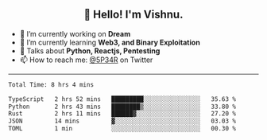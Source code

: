 <h2 align="center">👋 Hello! I'm Vishnu.</h2>


- 🔭 I’m currently working on **Dream**
- 🌱 I’m currently learning **Web3, and Binary Exploitation**
- 💬 Talks about **Python, Reactjs, Pentesting**
- 📫 How to reach me: [@5P34R](https://twitter.com/Vishnu27302693) on Twitter

---
<!--START_SECTION:waka-->

```txt
Total Time: 8 hrs 4 mins

TypeScript   2 hrs 52 mins   █████████░░░░░░░░░░░░░░░░   35.63 %
Python       2 hrs 43 mins   ████████▒░░░░░░░░░░░░░░░░   33.80 %
Rust         2 hrs 11 mins   ██████▓░░░░░░░░░░░░░░░░░░   27.20 %
JSON         14 mins         ▓░░░░░░░░░░░░░░░░░░░░░░░░   03.03 %
TOML         1 min           ░░░░░░░░░░░░░░░░░░░░░░░░░   00.30 %
```

<!--END_SECTION:waka-->
